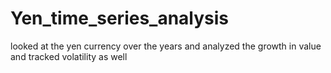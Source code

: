 # Yen_time_series_analysis
looked at the yen currency over the years and analyzed the growth in value and tracked volatility as well
